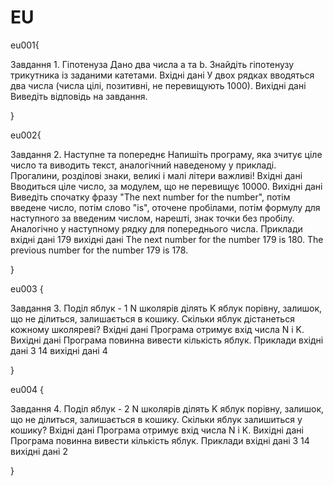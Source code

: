# EU

eu001{

Завдання 1. Гіпотенуза
Дано два числа a та b. Знайдіть гіпотенузу трикутника із заданими катетами.
Вхідні дані
У двох рядках вводяться два числа (числа цілі, позитивні, не перевищують 1000).
Вихідні дані
Виведіть відповідь на завдання.

}




eu002{

Завдання 2. Наступне та попереднє
Напишіть програму, яка зчитує ціле число та виводить текст, аналогічний наведеному у
прикладі. Прогалини, розділові знаки, великі і малі літери важливі!
Вхідні дані
Вводиться ціле число, за модулем, що не перевищує 10000.
Вихідні дані
Виведіть спочатку фразу "The next number for the number", потім введене число, потім
слово "is", оточене пробілами, потім формулу для наступного за введеним числом,
нарешті, знак точки без пробілу. Аналогічно у наступному рядку для попереднього числа.
Приклади
вхідні дані
179
вихідні дані
The next number for the number 179 is 180.
The previous number for the number 179 is 178.




}





eu003 {

Завдання 3. Поділ яблук - 1
N школярів ділять K яблук порівну, залишок, що не ділиться, залишається в кошику.
Скільки яблук дістанеться кожному школяреві?
Вхідні дані
Програма отримує вхід числа N і K.
Вихідні дані
Програма повинна вивести кількість яблук.
Приклади
вхідні дані
3
14
вихідні дані
4

}



eu004 {

Завдання 4. Поділ яблук - 2
N школярів ділять K яблук порівну, залишок, що не ділиться, залишається в кошику.
Скільки яблук залишиться у кошику?
Вхідні дані
Програма отримує вхід числа N і K.
Вихідні дані
Програма повинна вивести кількість яблук.
Приклади
вхідні дані
3
14
вихідні дані
2

}
